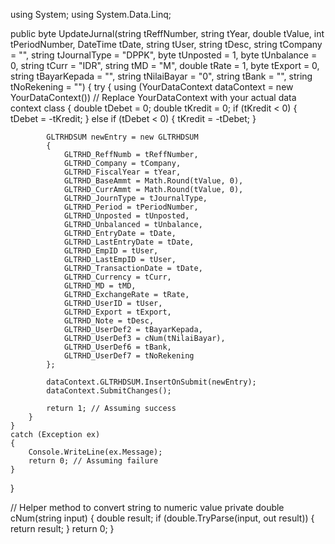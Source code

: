 using System;
using System.Data.Linq;

public byte UpdateJurnal(string tReffNumber, string tYear, double tValue, int tPeriodNumber, DateTime tDate, string tUser, string tDesc,
    string tCompany = "", string tJournalType = "DPPK", byte tUnposted = 1, byte tUnbalance = 0, string tCurr = "IDR", string tMD = "M",
    double tRate = 1, byte tExport = 0, string tBayarKepada = "", string tNilaiBayar = "0", string tBank = "", string tNoRekening = "")
{
    try
    {
        using (YourDataContext dataContext = new YourDataContext()) // Replace YourDataContext with your actual data context class
        {
            double tDebet = 0;
            double tKredit = 0;
            if (tKredit < 0)
            {
                tDebet = -tKredit;
            }
            else if (tDebet < 0)
            {
                tKredit = -tDebet;
            }

            GLTRHDSUM newEntry = new GLTRHDSUM
            {
                GLTRHD_ReffNumb = tReffNumber,
                GLTRHD_Company = tCompany,
                GLTRHD_FiscalYear = tYear,
                GLTRHD_BaseAmmt = Math.Round(tValue, 0),
                GLTRHD_CurrAmmt = Math.Round(tValue, 0),
                GLTRHD_JournType = tJournalType,
                GLTRHD_Period = tPeriodNumber,
                GLTRHD_Unposted = tUnposted,
                GLTRHD_Unbalanced = tUnbalance,
                GLTRHD_EntryDate = tDate,
                GLTRHD_LastEntryDate = tDate,
                GLTRHD_EmpID = tUser,
                GLTRHD_LastEmpID = tUser,
                GLTRHD_TransactionDate = tDate,
                GLTRHD_Currency = tCurr,
                GLTRHD_MD = tMD,
                GLTRHD_ExchangeRate = tRate,
                GLTRHD_UserID = tUser,
                GLTRHD_Export = tExport,
                GLTRHD_Note = tDesc,
                GLTRHD_UserDef2 = tBayarKepada,
                GLTRHD_UserDef3 = cNum(tNilaiBayar),
                GLTRHD_UserDef6 = tBank,
                GLTRHD_UserDef7 = tNoRekening
            };

            dataContext.GLTRHDSUM.InsertOnSubmit(newEntry);
            dataContext.SubmitChanges();

            return 1; // Assuming success
        }
    }
    catch (Exception ex)
    {
        Console.WriteLine(ex.Message);
        return 0; // Assuming failure
    }
}

// Helper method to convert string to numeric value
private double cNum(string input)
{
    double result;
    if (double.TryParse(input, out result))
    {
        return result;
    }
    return 0;
}
